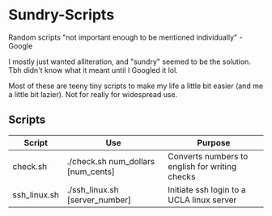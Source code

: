 # Sundry-Scripts
Random scripts "not important enough to be mentioned individually" - Google

I mostly just wanted alliteration, and "sundry" seemed to be the solution. Tbh didn't know what it meant until I Googled it lol.

Most of these are teeny tiny scripts to make my life a little bit easier (and me a little bit lazier). Not for really for widespread use. 

## Scripts

| Script | Use | Purpose |
| --- | --- | --- | 
| check.sh | ./check.sh num_dollars [num_cents] | Converts numbers to english for writing checks | 
| ssh_linux.sh | ./ssh_linux.sh [server_number] | Initiate ssh login to a UCLA linux server | 
